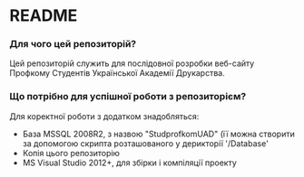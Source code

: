 # README #

### Для чого цей репозиторій? ###

Цей репозиторій служить для послідовної розробки веб-сайту Профкому Студентів Української Академії Друкарства.

### Що потрібно для успішної роботи з репозиторієм? ###

Для коректної роботи з додатком знадобляться:

* База MSSQL 2008R2, з назвою "StudprofkomUAD" (її можна створити за допомогою скрипта розташованого у дерикторії '/Database'
* Копія цього репозиторію
* MS Visual Studio 2012+, для збірки і компіляції проекту
